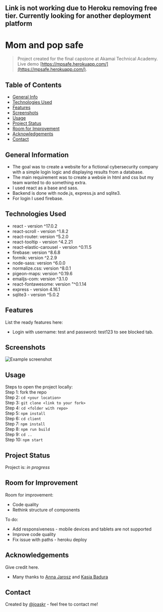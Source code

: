 ## Link is not working due to Heroku removing free tier. Currently looking for another deployment platform

# Mom and pop safe
> Project created for the final capstone at Akamai Technical Academy. 
> Live demo [https://mpsafe.herokuapp.com/](https://mpsafe.herokuapp.com/).

## Table of Contents
* [General Info](#general-information)
* [Technologies Used](#technologies-used)
* [Features](#features)
* [Screenshots](#screenshots)
* [Usage](#usage)
* [Project Status](#project-status)
* [Room for Improvement](#room-for-improvement)
* [Acknowledgements](#acknowledgements)
* [Contact](#contact)


## General Information
- The goal was to create a website for a fictional cybersecurity company with a simple login logic and displaying results from a database.
- The main requirement was to create a websie in html and css but my team wanted to do something extra.
- I used react as a base and sass.
- Backend is done with node.js, express.js and sqlite3.
- For login I used firebase.


## Technologies Used
- react - version ^17.0.2
- react-scroll - version ^1.8.2
- react-router: version ^5.2.0
- react-tooltip - version ^4.2.21
- react-elastic-carousel - version ^0.11.5
- firebase: version ^8.6.8
- formik: version ^2.2.9
- node-sass: version ^6.0.0
- normalize.css: version ^8.0.1
- pigeon-maps: version ^0.19.6
- emailjs-com: version ^3.1.0
- react-fontawesome: version "^0.1.14
- express - version 4.16.1
- sqlite3 - version ^5.0.2


## Features
List the ready features here:
- Login with username: test and password: test123 to see blocked tab.


## Screenshots
![Example screenshot](./img/screenshot.png)
<!-- If you have screenshots you'd like to share, include them here. -->


## Usage
Steps to open the project locally: \
Step 1: fork the repo \
Step 2: `cd <your location>` \
Step 3: `git clone <link to your fork>` \
Step 4: `cd <folder with repo>` \
Step 5: `npm install` \
Step 6: `cd client` \
Step 7: `npm install` \
Step 8: `npm run build` \
Step 9: `cd ..` \
Step 10: `npm start` 


## Project Status
Project is: _in progress_


## Room for Improvement

Room for improvement:
- Code quality
- Rethink structure of components

To do:
- Add responsiveness - mobile devices and tablets are not supported
- Improve code quality
- Fix issue with paths - heroku deploy


## Acknowledgements
Give credit here.
- Many thanks to [Anna Jarosz](https://github.com/QuePasaKielbasa) and [Kasia Badura](https://github.com/asiabadu)


## Contact
Created by [@joaskr](https://github.com/joaskr) - feel free to contact me!
